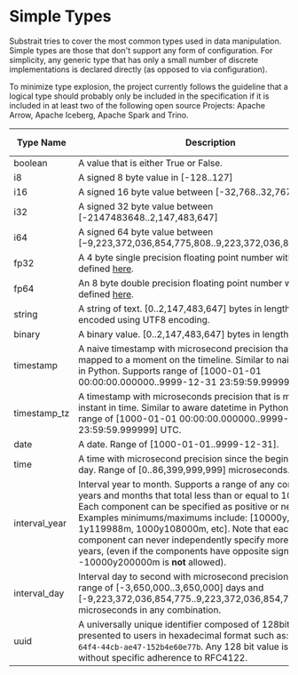 # Simple Types

Substrait tries to cover the most common types used in data manipulation. Simple types are those that don't support any form of configuration. For simplicity, any generic type that has only a small number of discrete implementations is declared directly (as opposed to via configuration).

To minimize type explosion, the project currently follows the guideline that a logical type should probably only be included in the specification if it is included in at least two of the following open source Projects: Apache Arrow, Apache Iceberg, Apache Spark and Trino.

| Type Name       | Description                                                                                                                                                                                                                                                                                                                                                                                                                                         | Arrow Analog                   | Iceberg Analog | Spark Analog  | Trino Analog                |
| --------------- | ------------------------------------------------------------                                                                                                                                                                                                                                                                                                                                                                                        | ----------------------         | -------------- | ------------- | ----------------------      |
| boolean         | A value that is either True or False.                                                                                                                                                                                                                                                                                                                                                                                                               | Bool                           | boolean        | boolean       | boolean                     |
| i8              | A signed 8 byte value in [-128..127]                                                                                                                                                                                                                                                                                                                                                                                                                | Int&lt;8,true&gt;              | -              | ByteType      | tinyint                     |
| i16             | A signed 16 byte value between [-32,768..32,767]                                                                                                                                                                                                                                                                                                                                                                                                    | Int&lt;16,true&gt;             | -              | ShortType     | smallint                    |
| i32             | A signed 32 byte value between [-2147483648..2,147,483,647]                                                                                                                                                                                                                                                                                                                                                                                         | Int&lt;32,true&gt;             | int            | IntegerType   | int                         |
| i64             | A signed 64 byte value between [−9,223,372,036,854,775,808..9,223,372,036,854,775,807]                                                                                                                                                                                                                                                                                                                                                              | Int&lt;64,true&gt;             | long           | LongType      | bigint                      |
| fp32            | A 4 byte single precision floating point number with range as defined [here](https://en.wikipedia.org/wiki/Single-precision_floating-point_format).                                                                                                                                                                                                                                                                                                 | Float&lt;SINGLE&gt;            | float          | FloatType     | real                        |
| fp64            | An 8 byte double precision floating point number with range as defined [here](https://en.wikipedia.org/wiki/Double-precision_floating-point_format).                                                                                                                                                                                                                                                                                                | Float&lt;DOUBLE&gt;            | double         | DecimalType   | double                      |
| string          | A string of text. [0..2,147,483,647] bytes in length. String is encoded using UTF8 encoding.                                                                                                                                                                                                                                                                                                                                                        | Utf8                           | string         | StringType    | varchar (no len)            |
| binary          | A binary value. [0..2,147,483,647] bytes in length.                                                                                                                                                                                                                                                                                                                                                                                                 | Binary                         | binary         | BinaryType    | Varbinary                   |
| timestamp       | A naive timestamp with microsecond precision that cannot be mapped to a moment on the timeline. Similar to naive datetime in Python. Supports range of [1000-01-01 00:00:00.000000..9999-12-31 23:59:59.999999]                                                                                                                                                                                                                                     | timestamp&lt;MICROSECOND&gt;   | timestamp      | TimestampType | timestamp(6)                |
| timestamp_tz    | A timestamp with microseconds precision that is mapped to an instant in time. Similar to aware datetime in Python. Supports a range of [1000-01-01 00:00:00.000000..9999-12-31 23:59:59.999999] UTC.                                                                                                                                                                                                                                                | timestamp&lt;micro;utc&gt;     | timestamptz    | -             | timestamp(6) with time zone |
| date            | A date. Range of [1000-01-01..9999-12-31].                                                                                                                                                                                                                                                                                                                                                                                                          | Date&lt;DAY&gt;                | date           | DateType      | Date                        |
| time            | A time with microsecond precision since the beginning of any day. Range of [0..86,399,999,999] microseconds.                                                                                                                                                                                                                                                                                                                                        | Time&lt;MICROSECOND;64&gt;     | time           | time(6)       | time(6)                     |
| interval_year   | Interval year to month. Supports a range of any combination of years and months that total less than or equal to 10,000 years. Each component can be specified as positive or negative. Examples minimums/maximums include: [10000y, -120000m, 1y119988m, 1000y108000m, etc]. Note that each component can never independently specify more than 10,000 years, (even if the components have opposite signs e.g. -10000y200000m is **not** allowed). | INTERVAL&lt;YEAR_MONTH&gt;     | -              | -             | Interval year to month      |
| interval_day    | Interval day to second with microsecond precision. Supports a range of  [-3,650,000..3,650,000] days and [-9,223,372,036,854,775..9,223,372,036,854,775] microseconds in any combination.                                                                                                                                                                                                                                                           | INTERVAL&lt;MONTH_DAY_NANO&gt; | -              | -             | Interval day to second      |
| uuid            | A universally unique identifier composed of 128bits. Typically presented to users in hexadecimal format such as: `c48ffa9e-64f4-44cb-ae47-152b4e60e77b`. Any 128 bit value is allowed without specific adherence to RFC4122.                                                                                                                                                                                                                        |                                | uuid           |               | UUID                        |
